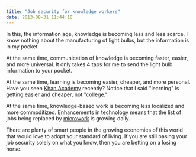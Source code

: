 ```yaml
---
title: "Job security for knowledge workers"
date: 2013-08-31 11:44:10
---
```


In this, the information age, knowledge is becoming less and less scarce. I know nothing about the manufacturing of light bulbs, but the information is in my pocket.

At the same time, communication of knowledge is becoming faster, easier, and more universal. It only takes 4 taps for me to send the light bulb information to your pocket.

At the same time, learning is becoming easier, cheaper, and more personal. Have you seen [Khan Academy](https://www.khanacademy.org/) recently? Notice that I said "learning" is getting easier and cheaper, not "college." 

At the same time, knowledge-based work is becoming less localized and more commoditized. Enhancements in technology means that the list of jobs being replaced by [microwork](http://en.wikipedia.org/wiki/Microwork) is growing daily.

There are plenty of smart people in the growing economies of this world that would love to adopt your standard of living. If you are still basing your job security solely on what you know, then you are betting on a losing horse.
